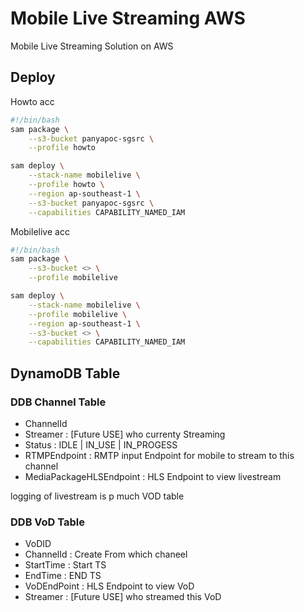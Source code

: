 # Mobile Live Streaming AWS

Mobile Live Streaming Solution on AWS

## Deploy

Howto acc

``` bash
#!/bin/bash
sam package \
    --s3-bucket panyapoc-sgsrc \
    --profile howto

sam deploy \
    --stack-name mobilelive \
    --profile howto \
    --region ap-southeast-1 \
    --s3-bucket panyapoc-sgsrc \
    --capabilities CAPABILITY_NAMED_IAM
```

Mobilelive acc

``` bash
#!/bin/bash
sam package \
    --s3-bucket <> \
    --profile mobilelive

sam deploy \
    --stack-name mobilelive \
    --profile mobilelive \
    --region ap-southeast-1 \
    --s3-bucket <> \
    --capabilities CAPABILITY_NAMED_IAM
```

## DynamoDB Table

### DDB Channel Table

- ChannelId
- Streamer : [Future USE] who currenty Streaming
- Status : IDLE | IN_USE | IN_PROGESS
- RTMPEndpoint : RMTP input Endpoint for mobile to stream to this channel
- MediaPackageHLSEndpoint : HLS Endpoint to view livestream

logging of livestream is p much VOD table

### DDB VoD Table

- VoDID
- ChannelId : Create From which chaneel
- StartTime : Start TS
- EndTime : END TS
- VoDEndPoint : HLS Endpoint to view VoD
- Streamer : [Future USE] who streamed this VoD
